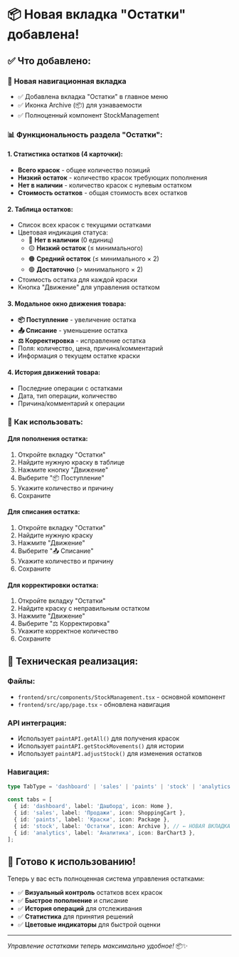 # 📦 Новая вкладка "Остатки" добавлена!

## ✅ **Что добавлено:**

### 🔗 **Новая навигационная вкладка**
- ✅ Добавлена вкладка "Остатки" в главное меню
- ✅ Иконка Archive (📦) для узнаваемости
- ✅ Полноценный компонент StockManagement

### 📊 **Функциональность раздела "Остатки":**

#### **1. Статистика остатков (4 карточки):**
- **Всего красок** - общее количество позиций
- **Низкий остаток** - количество красок требующих пополнения  
- **Нет в наличии** - количество красок с нулевым остатком
- **Стоимость остатков** - общая стоимость всех остатков

#### **2. Таблица остатков:**
- Список всех красок с текущими остатками
- Цветовая индикация статуса:
  - 🔴 **Нет в наличии** (0 единиц)
  - 🟡 **Низкий остаток** (≤ минимального)
  - 🟠 **Средний остаток** (≤ минимального × 2)
  - 🟢 **Достаточно** (> минимального × 2)
- Стоимость остатка для каждой краски
- Кнопка "Движение" для управления остатком

#### **3. Модальное окно движения товара:**
- **📦 Поступление** - увеличение остатка
- **📤 Списание** - уменьшение остатка  
- **⚖️ Корректировка** - исправление остатка
- Поля: количество, цена, причина/комментарий
- Информация о текущем остатке краски

#### **4. История движений товара:**
- Последние операции с остатками
- Дата, тип операции, количество
- Причина/комментарий к операции

### 🎯 **Как использовать:**

#### **Для пополнения остатка:**
1. Откройте вкладку "Остатки"
2. Найдите нужную краску в таблице
3. Нажмите кнопку "Движение"
4. Выберите "📦 Поступление"
5. Укажите количество и причину
6. Сохраните

#### **Для списания остатка:**
1. Откройте вкладку "Остатки" 
2. Найдите нужную краску
3. Нажмите "Движение"
4. Выберите "📤 Списание"
5. Укажите количество и причину
6. Сохраните

#### **Для корректировки остатка:**
1. Откройте вкладку "Остатки"
2. Найдите краску с неправильным остатком
3. Нажмите "Движение"
4. Выберите "⚖️ Корректировка"
5. Укажите корректное количество
6. Сохраните

## 🔧 **Техническая реализация:**

### **Файлы:**
- `frontend/src/components/StockManagement.tsx` - основной компонент
- `frontend/src/app/page.tsx` - обновлена навигация

### **API интеграция:**
- Использует `paintAPI.getAll()` для получения красок
- Использует `paintAPI.getStockMovements()` для истории
- Использует `paintAPI.adjustStock()` для изменения остатков

### **Навигация:**
```typescript
type TabType = 'dashboard' | 'sales' | 'paints' | 'stock' | 'analytics';

const tabs = [
  { id: 'dashboard', label: 'Дашборд', icon: Home },
  { id: 'sales', label: 'Продажи', icon: ShoppingCart },
  { id: 'paints', label: 'Краски', icon: Package },
  { id: 'stock', label: 'Остатки', icon: Archive }, // ← НОВАЯ ВКЛАДКА
  { id: 'analytics', label: 'Аналитика', icon: BarChart3 },
];
```

## 🎉 **Готово к использованию!**

Теперь у вас есть полноценная система управления остатками:

- ✅ **Визуальный контроль** остатков всех красок
- ✅ **Быстрое пополнение** и списание
- ✅ **История операций** для отслеживания
- ✅ **Статистика** для принятия решений
- ✅ **Цветовые индикаторы** для быстрой оценки

---
*Управление остатками теперь максимально удобное!* 📦✨